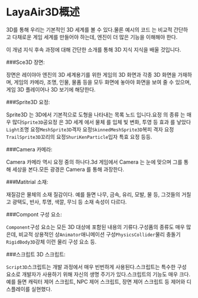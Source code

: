 # LayaAir3D概述

3D를 통해 우리는 기본적인 3D 세계를 볼 수 있다.물론 예시의 코드 는 비교적 간단하고 다채로운 게임 세계를 만들어야 하는데, 엔진이 더 많은 기능을 이해해야 한다.

이 개념 지식 후속 과정에 대해 간단한 소개를 통해 3D 지식 지식을 배울 것입니다.

###Sce3D 장면:

장면은 레이야아 엔진의 3D 세계용기를 위한 게임의 3D 화면과 각종 3D 화면을 가재하며, 게임의 카메라, 조명, 인물, 물품 등을 모두 화면에 놓아야 화면을 보여 줄 수 있으며, 게임 3D 플레이어나 3D 보기에 해당한다.

###Sprite3D 요정:

Sprite3D 는 3D에서 기본적으로 도형을 나타내는 목록 노드 입니다.요정 의 종류 는 매우 많다`Sprite3D`공요정 은 3D 세계 에서 물체 를 입체 빛 변화, 투영 등 효과 를 낳았다`Light`조명 요정`MeshSprite3D`격자 요정`SkinnedMeshSprite3D`복피 격자 요정`TrailSprite3D`꼬리의 요정`ShuriKenParticle`입자 특효 요정 등등.

###Camera 카메라:

Camera 카메라 역시 요정 중의 하나다.3d 게임에서 Camera 는 눈에 맞으며 그를 통해 세상을 본다.모든 광경은 Camera 를 통해 과장한다.

###Matitrial 소재:

재질감은 물체의 소재 질감이다. 예를 들면 나무, 금속, 유리, 모발, 물 등, 그것들의 거칠고 광택도, 반사, 투명, 색깔, 무늬 등 소재 속성이 다르다.

###Compont 구성 요소:

​`Component`구성 요소는 모든 3D 대상에 포함된 내용의 기류다.구성품의 종류도 매우 많은데, 비교적 상용적인 상`Animator`애니메이션 구성`PhysicsCollider`물리 충돌기`RigidBody3D`강체 이런 물리 구성 요소 등.

###스크립트 3D 스크립트:

​`Script3D`스크립트는 개발 과정에서 매우 빈번하게 사용된다.스크립트는 특수한 구성 요소로 개발자가 사용하기 위해 자신의 생명 주기가 있다.스크립트의 기능도 매우 크다. 예를 들면 캐릭터 제어 스크립트, NPC 제어 스크립트, 장면 제어 스크립트 등 제어와 디스플레이를 실현했다.

##### 		